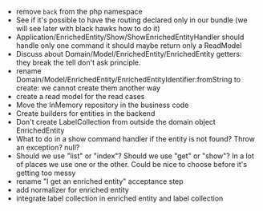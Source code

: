 - remove `back` from the php namespace
- See if it's possible to have the routing declared only in our bundle (we will see later with black hawks how to do it)
- Application/EnrichedEntity/Show/ShowEnrichedEntityHandler should handle only one command it should maybe return only a ReadModel
- Discuss about Domain/Model/EnrichedEntity/EnrichedEntity getters: they break the tell don't ask principle.
- rename Domain/Model/EnrichedEntity/EnrichedEntityIdentifier:fromString to create: we cannot create them another way
- create a read model for the read cases
- Move the InMemory repository in the business code
- Create builders for entities in the backend
- Don't create LabelCollection from outside the domain object EnrichedEntity
- What to do in a show command handler if the entity is not found? Throw an exception? null?
- Should we use "list" or "index"? Should we use "get" or "show"? In a lot of places we use one or the other. Could be nice to choose before it's getting too messy
- rename "I get an enriched entity" acceptance step
- add normalizer for enriched entity
- integrate label collection in enriched entity and label collection
